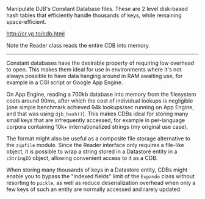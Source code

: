 Manipulate DJB's Constant Database files. These are 2 level disk-based hash tables that efficiently handle thousands of keys, while remaining space-efficient.

http://cr.yp.to/cdb.html

Note the Reader class reads the entire CDB into memory.

------

Constant databases have the desirable property of requiring low overhead to open. This makes them ideal for use in environments where it's not always possible to have data hanging around in RAM awaiting use, for example in a CGI script or Google App Engine.

On App Engine, reading a 700kb database into memory from the filesystem costs around 90ms, after which the cost of individual lookups is negligible (one simple benchmark achieved 94k lookups/sec running on App Engine, and that was using `djb_hash()`). This makes CDBs ideal for storing many small keys that are infrequently accessed, for example in per-language corpora containing 10k+ internationalized strings (my original use case).

The format might also be useful as a composite file storage alternative to the `zipfile` module. Since the Reader interface only requires a file-like object, it is possible to wrap a string stored in a Datastore entity in a `cStringIO` object, allowing convenient access to it as a CDB.

When storing many thousands of keys in a Datastore entity, CDBs might enable you to bypass the "indexed fields" limit of the `Expando` class without resorting to `pickle`, as well as reduce deserialization overhead when only a few keys of such an entity are normally accessed and rarely updated.